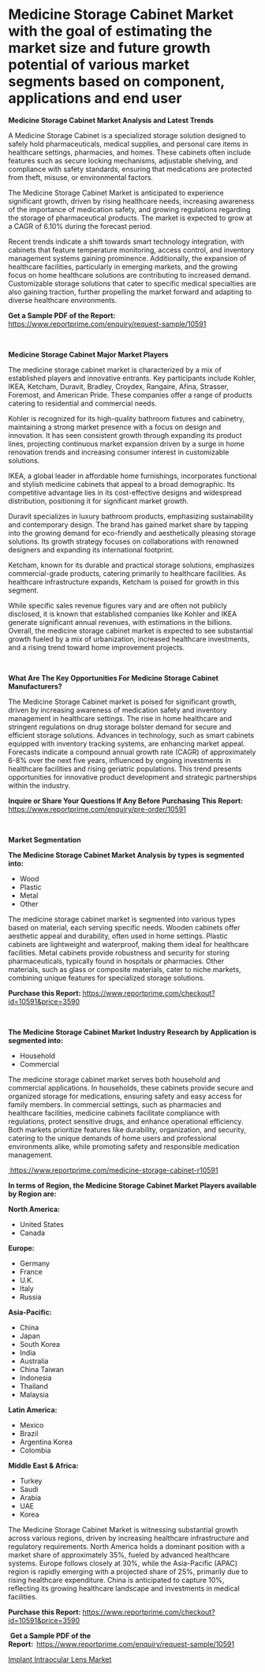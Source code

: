 <p><h1>Medicine Storage Cabinet Market with the goal of estimating the market size and future growth potential of various market segments based on component, applications and end user</h1></p><p><strong>Medicine Storage Cabinet Market Analysis and Latest Trends</strong></p>
<p><p>A Medicine Storage Cabinet is a specialized storage solution designed to safely hold pharmaceuticals, medical supplies, and personal care items in healthcare settings, pharmacies, and homes. These cabinets often include features such as secure locking mechanisms, adjustable shelving, and compliance with safety standards, ensuring that medications are protected from theft, misuse, or environmental factors.</p><p>The Medicine Storage Cabinet Market is anticipated to experience significant growth, driven by rising healthcare needs, increasing awareness of the importance of medication safety, and growing regulations regarding the storage of pharmaceutical products. The market is expected to grow at a CAGR of 6.10% during the forecast period. </p><p>Recent trends indicate a shift towards smart technology integration, with cabinets that feature temperature monitoring, access control, and inventory management systems gaining prominence. Additionally, the expansion of healthcare facilities, particularly in emerging markets, and the growing focus on home healthcare solutions are contributing to increased demand. Customizable storage solutions that cater to specific medical specialties are also gaining traction, further propelling the market forward and adapting to diverse healthcare environments.</p></p>
<p><strong>Get a Sample PDF of the Report:&nbsp;</strong> <a href="https://www.reportprime.com/enquiry/request-sample/10591?utm_campaign=3182&utm_medium=2&utm_source=Github&utm_content=ia&utm_term=20032025&utm_id=medicine-storage-cabinet">https://www.reportprime.com/enquiry/request-sample/10591</a></p>
<p>&nbsp;</p>
<p><strong>Medicine Storage Cabinet Major Market Players</strong></p>
<p><p>The medicine storage cabinet market is characterized by a mix of established players and innovative entrants. Key participants include Kohler, IKEA, Ketcham, Duravit, Bradley, Croydex, Rangaire, Afina, Strasser, Foremost, and American Pride. These companies offer a range of products catering to residential and commercial needs.</p><p>Kohler is recognized for its high-quality bathroom fixtures and cabinetry, maintaining a strong market presence with a focus on design and innovation. It has seen consistent growth through expanding its product lines, projecting continuous market expansion driven by a surge in home renovation trends and increasing consumer interest in customizable solutions.</p><p>IKEA, a global leader in affordable home furnishings, incorporates functional and stylish medicine cabinets that appeal to a broad demographic. Its competitive advantage lies in its cost-effective designs and widespread distribution, positioning it for significant market growth.</p><p>Duravit specializes in luxury bathroom products, emphasizing sustainability and contemporary design. The brand has gained market share by tapping into the growing demand for eco-friendly and aesthetically pleasing storage solutions. Its growth strategy focuses on collaborations with renowned designers and expanding its international footprint.</p><p>Ketcham, known for its durable and practical storage solutions, emphasizes commercial-grade products, catering primarily to healthcare facilities. As healthcare infrastructure expands, Ketcham is poised for growth in this segment.</p><p>While specific sales revenue figures vary and are often not publicly disclosed, it is known that established companies like Kohler and IKEA generate significant annual revenues, with estimations in the billions. Overall, the medicine storage cabinet market is expected to see substantial growth fueled by a mix of urbanization, increased healthcare investments, and a rising trend toward home improvement projects.</p></p>
<p>&nbsp;</p>
<p><strong>What Are The Key Opportunities For Medicine Storage Cabinet Manufacturers?</strong></p>
<p><p>The Medicine Storage Cabinet market is poised for significant growth, driven by increasing awareness of medication safety and inventory management in healthcare settings. The rise in home healthcare and stringent regulations on drug storage bolster demand for secure and efficient storage solutions. Advances in technology, such as smart cabinets equipped with inventory tracking systems, are enhancing market appeal. Forecasts indicate a compound annual growth rate (CAGR) of approximately 6-8% over the next five years, influenced by ongoing investments in healthcare facilities and rising geriatric populations. This trend presents opportunities for innovative product development and strategic partnerships within the industry.</p></p>
<p><strong>Inquire or Share Your Questions If Any Before Purchasing This Report:</strong> <a href="https://www.reportprime.com/enquiry/pre-order/10591?utm_campaign=3182&utm_medium=2&utm_source=Github&utm_content=ia&utm_term=20032025&utm_id=medicine-storage-cabinet">https://www.reportprime.com/enquiry/pre-order/10591</a></p>
<p>&nbsp;</p>
<p><strong>Market Segmentation</strong></p>
<p><strong>The Medicine Storage Cabinet Market Analysis by types is segmented into:</strong></p>
<p><ul><li>Wood</li><li>Plastic</li><li>Metal</li><li>Other</li></ul></p>
<p><p>The medicine storage cabinet market is segmented into various types based on material, each serving specific needs. Wooden cabinets offer aesthetic appeal and durability, often used in home settings. Plastic cabinets are lightweight and waterproof, making them ideal for healthcare facilities. Metal cabinets provide robustness and security for storing pharmaceuticals, typically found in hospitals or pharmacies. Other materials, such as glass or composite materials, cater to niche markets, combining unique features for specialized storage solutions.</p></p>
<p><strong>Purchase this Report:&nbsp;</strong><a href="https://www.reportprime.com/checkout?id=10591&price=3590&utm_campaign=3182&utm_medium=2&utm_source=Github&utm_content=ia&utm_term=20032025&utm_id=medicine-storage-cabinet">https://www.reportprime.com/checkout?id=10591&price=3590</a></p>
<p>&nbsp;</p>
<p><strong>The Medicine Storage Cabinet Market Industry Research by Application is segmented into:</strong></p>
<p><ul><li>Household</li><li>Commercial</li></ul></p>
<p><p>The medicine storage cabinet market serves both household and commercial applications. In households, these cabinets provide secure and organized storage for medications, ensuring safety and easy access for family members. In commercial settings, such as pharmacies and healthcare facilities, medicine cabinets facilitate compliance with regulations, protect sensitive drugs, and enhance operational efficiency. Both markets prioritize features like durability, organization, and security, catering to the unique demands of home users and professional environments alike, while promoting safety and responsible medication management.</p></p>
<p><a href="https://www.reportprime.com/medicine-storage-cabinet-r10591?utm_campaign=3182&utm_medium=2&utm_source=Github&utm_content=ia&utm_term=20032025&utm_id=medicine-storage-cabinet">&nbsp;https://www.reportprime.com/medicine-storage-cabinet-r10591</a></p>
<p><strong>In terms of Region, the Medicine Storage Cabinet Market Players available by Region are:</strong></p>
<p>
    <p> <strong> North America: </strong>
        <ul>
            <li>United States</li>
            <li>Canada</li>
        </ul>
        </p> 
    <p> <strong> Europe: </strong>
        <ul>
            <li>Germany</li>
            <li>France</li>
            <li>U.K.</li>
            <li>Italy</li>
            <li>Russia</li>
        </ul>
        </p> 
    <p> <strong> Asia-Pacific: </strong>
        <ul>
            <li>China</li>
            <li>Japan</li>
            <li>South Korea</li>
            <li>India</li>
            <li>Australia</li>
            <li>China Taiwan</li>
            <li>Indonesia</li>
            <li>Thailand</li>
            <li>Malaysia</li>
        </ul>
        </p> 
    <p> <strong> Latin America: </strong>
        <ul>
            <li>Mexico</li>
            <li>Brazil</li>
            <li>Argentina Korea</li>
            <li>Colombia</li>
        </ul>
        </p> 
    <p> <strong> Middle East & Africa: </strong>
        <ul>
            <li>Turkey</li>
            <li>Saudi</li>
            <li>Arabia</li>
            <li>UAE</li>
            <li>Korea</li>
        </ul>
    </p>
    </p>
<p><p>The Medicine Storage Cabinet Market is witnessing substantial growth across various regions, driven by increasing healthcare infrastructure and regulatory requirements. North America holds a dominant position with a market share of approximately 35%, fueled by advanced healthcare systems. Europe follows closely at 30%, while the Asia-Pacific (APAC) region is rapidly emerging with a projected share of 25%, primarily due to rising healthcare expenditure. China is anticipated to capture 10%, reflecting its growing healthcare landscape and investments in medical facilities.</p></p>
<p><strong>Purchase this Report: </strong><a href="https://www.reportprime.com/checkout?id=10591&price=3590&utm_campaign=3182&utm_medium=2&utm_source=Github&utm_content=ia&utm_term=20032025&utm_id=medicine-storage-cabinet">https://www.reportprime.com/checkout?id=10591&price=3590</a></p>
<p>&nbsp;<strong>Get a Sample PDF of the Report:&nbsp;&nbsp;</strong><a href="https://www.reportprime.com/enquiry/request-sample/10591?utm_campaign=3182&utm_medium=2&utm_source=Github&utm_content=ia&utm_term=20032025&utm_id=medicine-storage-cabinet">https://www.reportprime.com/enquiry/request-sample/10591</a></p>
<p><strong></strong></p>
<p><p><a href="https://github.com/elodielamto06/Market-Research-Report-List-1/blob/main/implant-intraocular-lens-market.md?utm_campaign=3182&utm_medium=2&utm_source=Github&utm_content=ia&utm_term=20032025&utm_id=medicine-storage-cabinet">Implant Intraocular Lens Market</a></p></p>